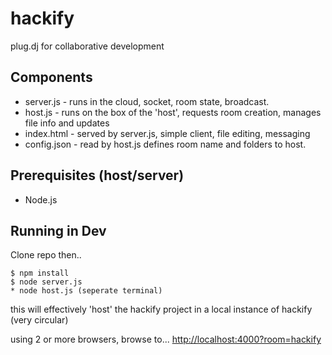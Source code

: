 hackify
=======

plug.dj for collaborative development

## Components
* server.js - runs in the cloud, socket, room state, broadcast.
* host.js - runs on the box of the 'host', requests room creation, manages file info and updates
* index.html - served by server.js, simple client, file editing, messaging
* config.json - read by host.js defines room name and folders to host.

## Prerequisites (host/server)
* Node.js

## Running in Dev
Clone repo then..
```
$ npm install
$ node server.js
* node host.js (seperate terminal)
```
this will effectively 'host' the hackify project in a local instance of hackify (very circular)

using 2 or more browsers, browse to... [http://localhost:4000?room=hackify](http://localhost:4000?room=hackify)


